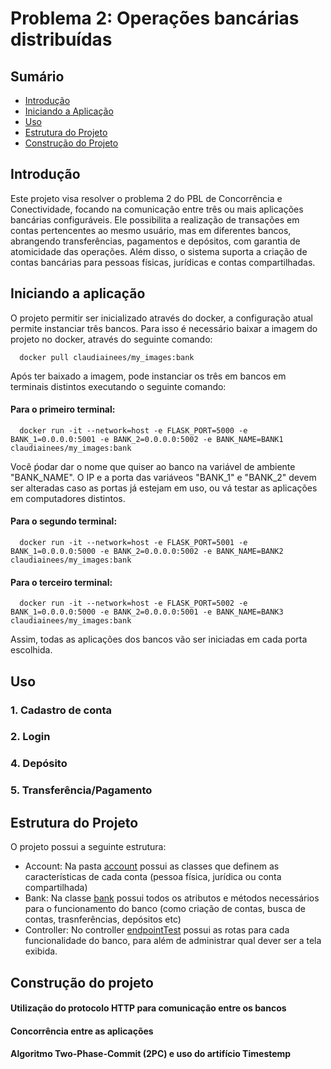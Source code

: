 # Problema 2: Operações bancárias distribuídas

## Sumário
- [Introdução](#introdução)
- [Iniciando a Aplicação](#iniciando-a-aplicação)
- [Uso](#uso)
- [Estrutura do Projeto](#estrutura-do-projeto)
- [Construção do Projeto](#contrução-do-projeto)

## Introdução
Este projeto visa resolver o problema 2 do PBL de Concorrência e Conectividade, focando na comunicação entre três ou mais aplicações bancárias configuráveis. Ele possibilita a realização de transações em contas pertencentes ao mesmo usuário, mas em diferentes bancos, abrangendo transferências, pagamentos e depósitos, com garantia de atomicidade das operações. Além disso, o sistema suporta a criação de contas bancárias para pessoas físicas, jurídicas e contas compartilhadas.

## Iniciando a aplicação
O projeto permitir ser inicializado através do docker, a configuração atual permite instanciar três bancos. Para isso é necessário baixar a imagem do projeto no docker, através do seguinte comando:

      docker pull claudiainees/my_images:bank

Após ter baixado a imagem, pode instanciar os três em bancos em terminais distintos executando o seguinte comando:
#### Para o primeiro terminal:

      docker run -it --network=host -e FLASK_PORT=5000 -e BANK_1=0.0.0.0:5001 -e BANK_2=0.0.0.0:5002 -e BANK_NAME=BANK1 claudiainees/my_images:bank
      
Você ṕodar dar o nome que quiser ao banco na variável de ambiente "BANK_NAME". O IP e a porta das variáveos "BANK_1" e "BANK_2" devem ser alteradas caso as portas já estejam em uso, ou vá testar as aplicações em computadores distintos. 

#### Para o segundo terminal:

      docker run -it --network=host -e FLASK_PORT=5001 -e BANK_1=0.0.0.0:5000 -e BANK_2=0.0.0.0:5002 -e BANK_NAME=BANK2 claudiainees/my_images:bank

#### Para o terceiro terminal:

      docker run -it --network=host -e FLASK_PORT=5002 -e BANK_1=0.0.0.0:5000 -e BANK_2=0.0.0.0:5001 -e BANK_NAME=BANK3 claudiainees/my_images:bank

Assim, todas as aplicações dos bancos vão ser iniciadas em cada porta escolhida.

## Uso
### 1. Cadastro de conta

### 2. Login

### 4. Depósito

### 5. Transferência/Pagamento

## Estrutura do Projeto
O projeto possui a seguinte estrutura:
- Account: Na pasta [account](./account) possui as classes que definem as características de cada conta (pessoa física, jurídica ou conta compartilhada)
- Bank: Na classe [bank](./bank.py) possui todos os atributos e métodos necessários para o funcionamento do banco (como criação de contas, busca de contas, trasnferências, depósitos etc)
- Controller: No controller [endpointTest](./endpointTest.py) possui as rotas para cada funcionalidade do banco, para além de administrar qual dever ser a tela exibida. 

## Construção do projeto
#### Utilização do protocolo HTTP para comunicação entre os bancos
#### Concorrência entre as aplicações
#### Algoritmo Two-Phase-Commit (2PC) e uso do artifício Timestemp
